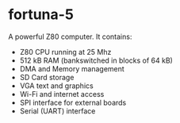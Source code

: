 # fortuna-5

A powerful Z80 computer. It contains:

- Z80 CPU running at 25 Mhz
- 512 kB RAM (bankswitched in blocks of 64 kB)
- DMA and Memory management
- SD Card storage
- VGA text and graphics
- Wi-Fi and internet access
- SPI interface for external boards
- Serial (UART) interface
